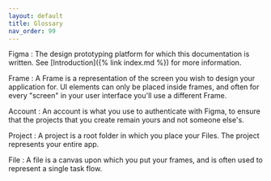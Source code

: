 ```yaml
---
layout: default
title: Glossary
nav_order: 99
---
```


Figma
: The design prototyping platform for which this documentation is written. 
  See [Introduction]({% link index.md %}) for more information.

Frame
: A Frame is a representation of the screen you wish to design your application for. 
  UI elements can only be placed inside frames, and often for every "screen" in your user interface you'll use a different Frame.

Account
: An account is what you use to authenticate with Figma, 
  to ensure that the projects that you create remain yours and not someone else's.
  
Project
: A project is a root folder in which you place your Files. The project represents your entire app.

File
: A file is a canvas upon which you put your frames, and is often used to represent a single task flow.
